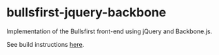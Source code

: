 bullsfirst-jquery-backbone
==========================

Implementation of the Bullsfirst front-end using jQuery and Backbone.js.

See build instructions [here](http://archfirst.org/books/build-instructions-bullsfirst-jquery-backbone).
